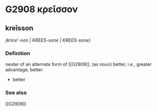 # G2908 κρεῖσσον

## kreîsson

_(krice'-son | KREES-sone | KREES-sone)_

### Definition

neuter of an alternate form of [[G2909]]; (as noun) better, i.e., greater advantage; better.

- better

### See also

[[G2909]]

